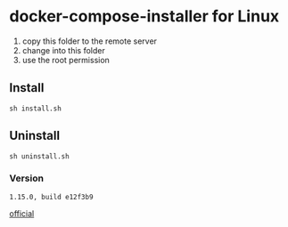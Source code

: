# docker-compose-installer for Linux

1. copy this folder to the remote server
2. change into this folder
3. use the root permission

## Install

`sh install.sh`

## Uninstall

`sh uninstall.sh`

### Version

`1.15.0, build e12f3b9`

[official](https://github.com/docker/compose/releases)

